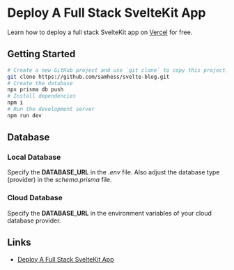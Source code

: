 # Deploy A Full Stack SvelteKit App

Learn how to deploy a full stack SvelteKit app on [Vercel](https://vercel.com/) for free.

## Getting Started

```sh
# Create a new GitHub project and use `git clone` to copy this project.
git clone https://github.com/samhess/svelte-blog.git
# Create the database
npx prisma db push
# Install dependencies
npm i
# Run the development server
npm run dev
```

## Database

### Local Database
Specify the **DATABASE_URL** in the *.env* file. Also adjust the database type (provider) in the 
*schema.prisma* file.

### Cloud Database
Specify the **DATABASE_URL** in the environment variables of your cloud database provider.

## Links
* [Deploy A Full Stack SvelteKit App](https://joyofcode.xyz/sveltekit-deployment)
